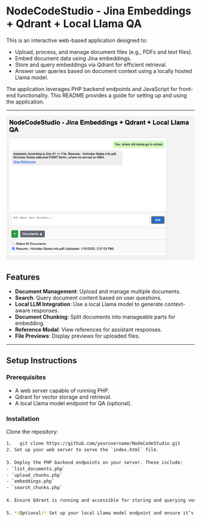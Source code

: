 # NodeCodeStudio - Jina Embeddings + Qdrant + Local Llama QA

This is an interactive web-based application designed to:
- Upload, process, and manage document files (e.g., PDFs and text files).
- Embed document data using Jina embeddings.
- Store and query embeddings via Qdrant for efficient retrieval.
- Answer user queries based on document context using a locally hosted Llama model.

The application leverages PHP backend endpoints and JavaScript for front-end functionality. This README provides a guide for setting up and using the application.

---
![NodeCodeStudio Screenshot](./screenshot.png)
## Features
- **Document Management**: Upload and manage multiple documents.
- **Search**: Query document content based on user questions.
- **Local LLM Integration**: Use a local Llama model to generate context-aware responses.
- **Document Chunking**: Split documents into manageable parts for embedding.
- **Reference Modal**: View references for assistant responses.
- **File Previews**: Display previews for uploaded files.

---

## Setup Instructions

### Prerequisites
- A web server capable of running PHP.
- Qdrant for vector storage and retrieval.
- A local Llama model endpoint for QA (optional).

### Installation
Clone the repository:
   ```bash
1.   git clone https://github.com/yourusername/NodeCodeStudio.git
2. Set up your web server to serve the `index.html` file.

3. Deploy the PHP backend endpoints on your server. These include:
   - `list_documents.php`
   - `upload_chunks.php`
   - `embeddings.php`
   - `search_chunks.php`

4. Ensure Qdrant is running and accessible for storing and querying vector embeddings.

5. *(Optional)* Set up your local Llama model endpoint and ensure it’s accessible.